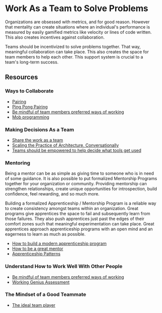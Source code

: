 # Work As a Team to Solve Problems

Organizations are obsessed with metrics, and for good reason. However that mentality can create situations where an individual's performance is measured by easily gamified metrics like velocity or lines of code written. This also creates incentives against collaboration.

Teams should be incentivized to solve problems together. That way, meaningful collaboration can take place. This also creates the space for team members to help each other. This support system is crucial to a team's long-term success.

## Resources

### Ways to Collaborate

- [Pairing](https://github.com/97-things/97-things-every-programmer-should-know/tree/master/en/thing_64)
- [Ping Pong Pairing](https://openpracticelibrary.com/practice/ping-pong-programming/)
- [Be mindful of team members preferred ways of working](https://vimeo.com/241742427)
- [Mob programming](https://vimeo.com/241193517)

### Making Decisions As a Team

- [Share the work as a team](https://jessitron.com/2022/02/01/to-share-the-work-share/)
- [Scaling the Practice of Architecture, Conversationally](https://martinfowler.com/articles/scaling-architecture-conversationally.html)
- [Teams should be empowered to help decide what tools get used](https://cloud.google.com/architecture/devops/devops-tech-teams-empowered-to-choose-tools)

### Mentoring

Being a mentor can be as simple as giving time to someone who is in need of some guidance. It is also possible to put formalized Mentorship Programs together for your organization or community. Providing mentorship can strengthen relationships, create unique opportunities for introspection, build confidence, feel rewarding, and so much more.

Building a formalized Apprenticeship / Mentorship Program is a reliable way to create consistency amongst teams within an organization. Great programs give apprentices the space to fail and subsequently learn from those failures. They also push apprentices just past the edges of their comfort zones such that meaningful experimentation can take place. Great apprentices approach apprenticeship programs with an open mind and an eagerness to learn as much as possible.

- [How to build a modern apprenticeship program](https://www.youtube.com/watch?v=ZKRghzP9H7M)
- [How to be a great mentor](https://railsconf.org/watch/workshops/the-secrets-of-successful-mentors?t=5201)
- [Apprenticeship Patterns](https://www.barnesandnoble.com/w/apprenticeship-patterns-dave-hoover/1110832729)

### Understand How to Work Well With Other People

- [Be mindful of team members preferred ways of working](https://vimeo.com/241742427)
- [Working Genius Assessment](https://www.youtube.com/watch?v=L90qkyBfYFI)

### The Mindset of a Good Teammate

- [The ideal team player](https://leaders.com/articles/leadership/ideal-team-player/)
